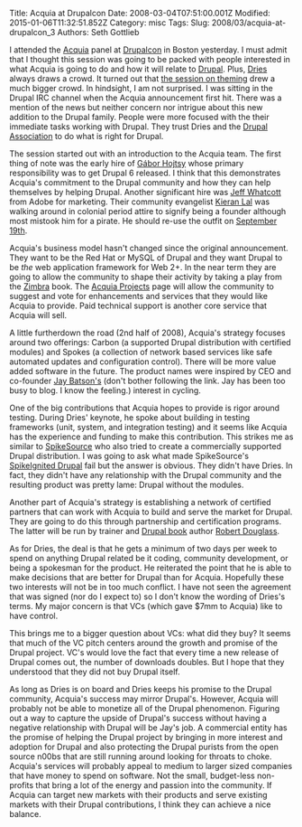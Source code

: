 Title: Acquia at Drupalcon
Date: 2008-03-04T07:51:00.001Z
Modified: 2015-01-06T11:32:51.852Z
Category: misc
Tags: 
Slug: 2008/03/acquia-at-drupalcon_3
Authors: Seth Gottlieb

I attended the [Acquia](http://acquia.com/) panel at [Drupalcon](http://boston2008.drupalcon.org/) in Boston yesterday.  I must admit that I thought this session was going to be packed with people interested in what Acquia is going to do and how it will relate to [Drupal](http://drupal.org/).  Plus, [Dries](http://buytaert.net/) always draws a crowd.  It turned out that [the session on theming](http://boston2008.drupalcon.org/session/whats-theme-power-enterprise-level-theming) drew a much bigger crowd.  In hindsight, I am not surprised.  I was sitting in the Drupal IRC channel when the Acquia announcement first hit.  There was a mention of the news but neither concern nor intrigue about this new addition to the Drupal family.  People were more focused with the their immediate tasks working with Drupal.  They trust Dries and the [Drupal Association](http://association.drupal.org/) to do what is right for Drupal.    
  
The session started out with an introduction to the Acquia team.  The first thing of note was the early hire of [Gábor Hojtsy](http://hojtsy.hu/) whose primary responsibility was to get Drupal 6 released.  I think that this demonstrates Acquia's commitment to the Drupal community and how they can help themselves by helping Drupal.  Another significant hire was [Jeff Whatcott](http://jeffwhatcott.com/drupal/) from Adobe for marketing.  Their community evangelist [Kieran Lal](http://association.drupal.org/blog/67) was walking around in colonial period attire to signify being a founder although most mistook him for a pirate.  He should re-use the outfit on [September 19th](http://www.talklikeapirate.com/).    
  
Acquia's business model hasn't changed since the original announcement.  They want to be the Red Hat or MySQL of Drupal and they want Drupal to be _the_ web application framework for Web 2+.  In the near term they are going to allow the community to shape their activity by taking a play from the [Zimbra](http://www.zimbra.com/) book.  The [Acquia Projects](http://acquia.com/projects) page will allow the community to suggest and vote for enhancements and services that they would like Acquia to provide.  Paid technical support is another core service that Acquia will sell.  
  
A little furtherdown the road (2nd half of 2008), Acquia's strategy focuses around two offerings: Carbon (a supported Drupal distribution with certified modules) and Spokes (a collection of network based services like safe automated updates and configuration control).  There will be more value added software in the future.  The product names were inspired by CEO and co-founder [Jay Batson's](http://underheadphones.com) (don't bother following the link.  Jay has been too busy to blog.  I know the feeling.) interest in cycling.  
  
One of the big contributions that Acquia hopes to provide is rigor around testing.  During Dries' keynote, he spoke about building in testing frameworks (unit, system, and integration testing) and it seems like Acquia has the experience and funding to make this contribution.  This strikes me as similar to [SpikeSource](http://www.spikesource.com/) who also tried to create a commercially supported Drupal distribution.  I was going to ask what made SpikeSource's [SpikeIgnited Drupal](http://www.spikesource.com/solutions/drupalcms.html) fail but the answer is obvious.  They didn't have Dries.  In fact, they didn't have any relationship with the Drupal community and the resulting product was pretty lame: Drupal without the modules.    
  
Another part of Acquia's strategy is establishing a network of certified partners that can work with Acquia to build and serve the market for Drupal.  They are going to do this through partnership and certification programs.  The latter will be run by trainer and [Drupal book](http://apress.com/book/view/1590595629) author [Robert Douglass](http://robshouse.net/).  
  
As for Dries, the deal is that he gets a minimum of two days per week to spend on anything Drupal related be it coding, community development, or being a spokesman for the product.  He reiterated the point that he is able to make decisions that are better for Drupal than for Acquia.  Hopefully these two interests will not be in too much conflict.  I have not seen the agreement that was signed (nor do I expect to) so I don't know the wording of Dries's terms.  My major concern is that VCs (which gave $7mm to Acquia) like to have control.  
  
This brings me to a bigger question about VCs: what did they buy?  It seems that much of the VC pitch centers around the growth and promise of the Drupal project.  VC's would love the fact that every time a new release of Drupal comes out, the number of downloads doubles.  But I hope that they understood that they did not buy Drupal itself.    
  
As long as Dries is on board and Dries keeps his promise to the Drupal community, Acquia's success may mirror Drupal's. However, Acquia will probably not be able to monetize all of the Drupal phenomenon.  Figuring out a way to capture the upside of Drupal's success without having a negative relationship with Drupal will be Jay's job.  A commercial entity has the promise of helping the Drupal project by bringing in more interest and adoption for Drupal and also protecting the Drupal purists from the open source n00bs that are still running around looking for throats to choke.  Acquia's services will probably appeal to medium to larger sized companies that have money to spend on software.  Not the small, budget-less non-profits that bring a lot of the energy and passion into the community.  If Acquia can target new markets with their products and serve existing markets with their Drupal contributions, I think they can achieve a nice balance.    
  

